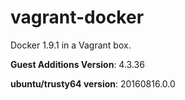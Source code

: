 # vagrant-docker

Docker 1.9.1 in a Vagrant box.

**Guest Additions Version**: 4.3.36

**ubuntu/trusty64 version**: 20160816.0.0
